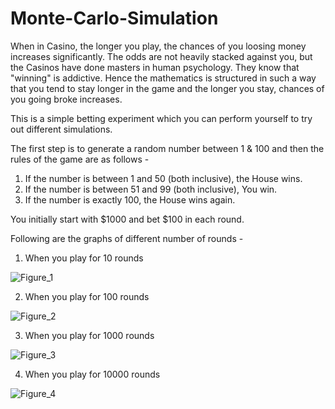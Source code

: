 # Monte-Carlo-Simulation

When in Casino, the longer you play, the chances of you loosing money increases significantly. The odds are not heavily stacked against you, but the Casinos have done masters in human psychology. They know that "winning" is addictive. Hence the mathematics is structured in such a way that you tend to stay longer in the game and the longer you stay, chances of you going broke increases.

This is a simple betting experiment which you can perform yourself to try out different simulations.

The first step is to generate a random number between 1 & 100 and then the rules of the game are as follows -
1. If the number is between 1 and 50 (both inclusive), the House wins.
2. If the number is between 51 and 99 (both inclusive), You win.
3. If the number is exactly 100, the House wins again.

You initially start with $1000 and bet $100 in each round.

Following are the graphs of different number of rounds - 
1. When you play for 10 rounds
  
  
  
  ![Figure_1](https://user-images.githubusercontent.com/43466752/122908210-802b0400-d371-11eb-9982-335b9d12c39f.png)

2. When you play for 100 rounds
   
  
  
  ![Figure_2](https://user-images.githubusercontent.com/43466752/122908219-828d5e00-d371-11eb-9046-660cc6830761.png)
  
3. When you play for 1000 rounds
    
  
  
  
  ![Figure_3](https://user-images.githubusercontent.com/43466752/122908233-85884e80-d371-11eb-9b36-2164d3005cf9.png)
  
4. When you play for 10000 rounds
    
  
  
  
  ![Figure_4](https://user-images.githubusercontent.com/43466752/122908239-87eaa880-d371-11eb-8ab1-d11a1a46ed9f.png)
  <br>
  

